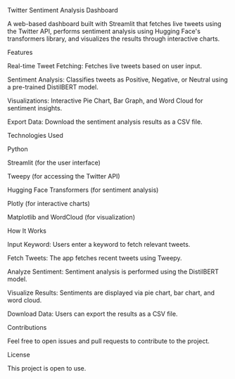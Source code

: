 Twitter Sentiment Analysis Dashboard

A web-based dashboard built with Streamlit that fetches live tweets using the Twitter API, performs sentiment analysis using Hugging Face's transformers library, and visualizes the results through interactive charts.

Features

Real-time Tweet Fetching: Fetches live tweets based on user input.

Sentiment Analysis: Classifies tweets as Positive, Negative, or Neutral using a pre-trained DistilBERT model.

Visualizations: Interactive Pie Chart, Bar Graph, and Word Cloud for sentiment insights.

Export Data: Download the sentiment analysis results as a CSV file.

Technologies Used

Python

Streamlit (for the user interface)

Tweepy (for accessing the Twitter API)

Hugging Face Transformers (for sentiment analysis)

Plotly (for interactive charts)

Matplotlib and WordCloud (for visualization)

How It Works

Input Keyword: Users enter a keyword to fetch relevant tweets.

Fetch Tweets: The app fetches recent tweets using Tweepy.

Analyze Sentiment: Sentiment analysis is performed using the DistilBERT model.

Visualize Results: Sentiments are displayed via pie chart, bar chart, and word cloud.

Download Data: Users can export the results as a CSV file.

Contributions

Feel free to open issues and pull requests to contribute to the project.

License

This project is open to use.

